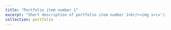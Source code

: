 ```yaml
---
title: "Portfolio item number 1"
excerpt: "Short description of portfolio item number 1<br/><img src='/images/Bracis2018.png'>"
collection: portfolio
---
```

